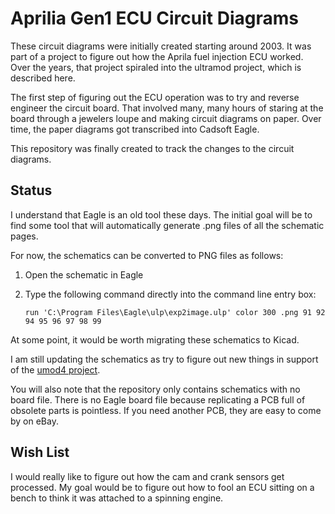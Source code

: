 # Aprilia Gen1 ECU Circuit Diagrams

These circuit diagrams were initially created starting around 2003.
It was part of a project to figure out how the Aprila fuel injection ECU worked.
Over the years, that project spiraled into the ultramod project, which is described here.

The first step of figuring out the ECU operation was to try and reverse engineer the circuit board.
That involved many, many hours of staring at the board through a jewelers loupe and making circuit diagrams on paper.
Over time, the paper diagrams got transcribed into Cadsoft Eagle.

This repository was finally created to track the changes to the circuit diagrams.

## Status

I understand that Eagle is an old tool these days.
The initial goal will be to find some tool that will automatically generate .png files
of all the schematic pages.

For now, the schematics can be converted to PNG files as follows:

1) Open the schematic in Eagle
2) Type the following command directly into the command line entry box:

    ```run 'C:\Program Files\Eagle\ulp\exp2image.ulp' color 300 .png 91 92 94 95 96 97 98 99```

At some point, it would be worth migrating these schematics to Kicad.

I am still updating the schematics as try to figure out new things in support of the [umod4 project](https://github.com/mookiedog/umod4).

You will also note that the repository only contains schematics with no board file.
There is no Eagle board file because replicating a PCB full of obsolete parts is pointless.
If you need another PCB, they are easy to come by on eBay.

## Wish List

I would really like to figure out how the cam and crank sensors get processed.
My goal would be to figure out how to fool an ECU sitting on a bench to think 
it was attached to a spinning engine.
